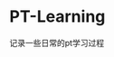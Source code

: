 



























































































































# PT-Learning
记录一些日常的pt学习过程
